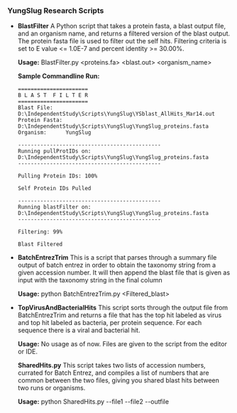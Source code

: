 ### YungSlug Research Scripts

- **BlastFilter**
  A Python script that takes a protein fasta, a blast output file, and an organism name, and returns a filtered version of 
  the blast output. The protein fasta file is used to filter out the self hits. Filtering criteria is set to E value <= 1.0E-7
  and percent identity >= 30.00%.
  
  **Usage:** BlastFilter.py <proteins.fa> <blast.out> <organism_name>
  
  **Sample Commandline Run:**
    
    ```console
    ======================
    B L A S T  F I L T E R
    ======================
    Blast File:    D:\IndependentStudy\Scripts\YungSlug\YSblast_AllHits_Mar14.out
    Protein Fasta: D:\IndependentStudy\Scripts\YungSlug\YungSlug_proteins.fasta
    Organism:      YungSlug

    ---------------------------------------------
    Running pullProtIDs on: D:\IndependentStudy\Scripts\YungSlug\YungSlug_proteins.fasta
    ---------------------------------------------

    Pulling Protein IDs: 100%

    Self Protein IDs Pulled

    ---------------------------------------------
    Running blastFilter on: D:\IndependentStudy\Scripts\YungSlug\YungSlug_proteins.fasta
    ---------------------------------------------

    Filtering: 99%

    Blast Filtered
    ```
    
- **BatchEntrezTrim**
  This is a script that parses through a summary file output of batch entrez in order to obtain the taxonomy string from a 
  given accession number. It will then append the blast file that is given as input with the taxonomy string in the final column
  
  **Usage:** python BatchEntrezTrim.py <EntrezOut> <Filtered_blast> <OutFileName> 
 
- **TopVirusAndBacterialHits**
  This script sorts through the output file from BatchEntrezTrim and returns a file that has the top hit labeled as virus and top hit 
  labeled as bacteria, per protein sequence. For each sequence there is a viral and bacterial hit. 
  
  **Usage:** No usage as of now. Files are given to the script from the editor or IDE.

  **SharedHits.py**
  This script takes two lists of accession numbers, currated for Batch Entrez, and compiles a list of numbers that are common between the two files, giving you shared blast hits between two runs or organisms. 

  **Usage:** python SharedHits.py --file1 <FirstEntrezFile> --file2 <SecondEntrezFile> --outfile <OutFileName>
